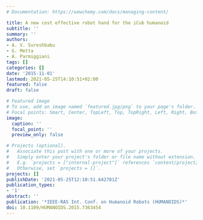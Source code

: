 ```yaml
---
# Documentation: https://wowchemy.com/docs/managing-content/

title: A new cost effective robot hand for the iCub humanoid
subtitle: ''
summary: ''
authors:
- A. V. Sureshbabu
- G. Metta
- A. Parmiggiani
tags: []
categories: []
date: '2015-11-01'
lastmod: 2021-05-25T14:10:51+02:00
featured: false
draft: false

# Featured image
# To use, add an image named `featured.jpg/png` to your page's folder.
# Focal points: Smart, Center, TopLeft, Top, TopRight, Left, Right, BottomLeft, Bottom, BottomRight.
image:
  caption: ''
  focal_point: ''
  preview_only: false

# Projects (optional).
#   Associate this post with one or more of your projects.
#   Simply enter your project's folder or file name without extension.
#   E.g. `projects = ["internal-project"]` references `content/project/deep-learning/index.md`.
#   Otherwise, set `projects = []`.
projects: []
publishDate: '2021-05-25T12:10:51.642781Z'
publication_types:
- '1'
abstract: ''
publication: '*IEEE-RAS Int. Conf. on Humanoid Robots (HUMANOIDS)*'
doi: 10.1109/HUMANOIDS.2015.7363454
---
```

